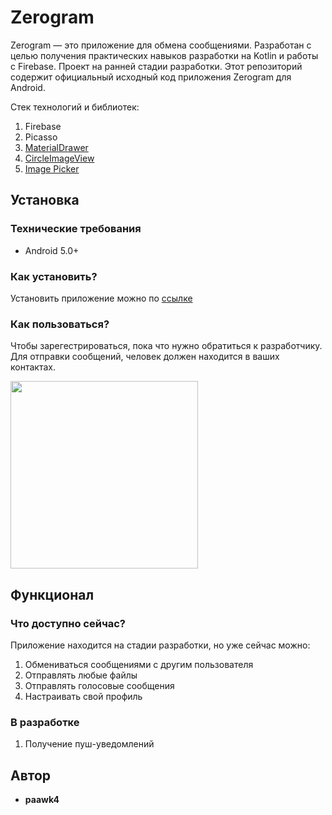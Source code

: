 # Zerogram

Zerogram — это приложение для обмена сообщениями. Разработан с целью получения практических навыков разработки на Kotlin и работы с Firebase. Проект на ранней стадии разработки. Этот репозиторий содержит официальный исходный код приложения Zerogram для Android. 

Стек технологий и библиотек:
1. Firebase
2. Picasso
3. [MaterialDrawer](https://github.com/mikepenz/MaterialDrawer)
4. [CircleImageView](https://github.com/hdodenhof/CircleImageView)
5. [Image Picker](https://github.com/Dhaval2404/ImagePicker)

##

## Установка
### Технические требования

* Android 5.0+

### Как установить?

Установить приложение можно по [ссылке](https://disk.yandex.ru/d/t72KuxOMXyOQsA)

### Как пользоваться?
Чтобы зарегестрироваться, пока что нужно обратиться к разработчику.<br>
Для отправки сообщений, человек должен находится в ваших контактах.<br>

<img src = "https://i.imgur.com/L8iU0Q1.png" width = 300>


## Функционал
### Что доступно сейчас?
Приложение находится на стадии разработки, но уже сейчас можно:
1. Обмениваться сообщениями с другим пользователя
2. Отправлять любые файлы
3. Отправлять голосовые сообщения
4. Настраивать свой профиль

### В разработке
1. Получение пуш-уведомлений
## Автор

* **paawk4** 
